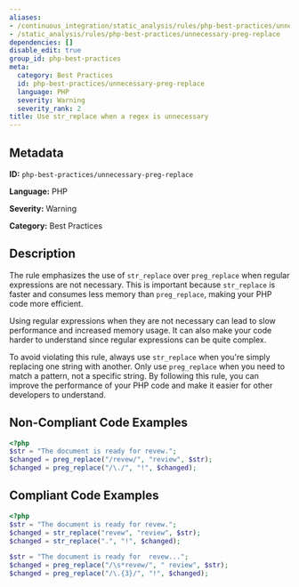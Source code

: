 ```yaml
---
aliases:
- /continuous_integration/static_analysis/rules/php-best-practices/unnecessary-preg-replace
- /static_analysis/rules/php-best-practices/unnecessary-preg-replace
dependencies: []
disable_edit: true
group_id: php-best-practices
meta:
  category: Best Practices
  id: php-best-practices/unnecessary-preg-replace
  language: PHP
  severity: Warning
  severity_rank: 2
title: Use str_replace when a regex is unnecessary
---
```

<!--  SOURCED FROM https://github.com/DataDog/datadog-static-analyzer-rule-docs -->


## Metadata
**ID:** `php-best-practices/unnecessary-preg-replace`

**Language:** PHP

**Severity:** Warning

**Category:** Best Practices

## Description
The rule emphasizes the use of `str_replace` over `preg_replace` when regular expressions are not necessary. This is important because `str_replace` is faster and consumes less memory than `preg_replace`, making your PHP code more efficient.

Using regular expressions when they are not necessary can lead to slow performance and increased memory usage. It can also make your code harder to understand since regular expressions can be quite complex.

To avoid violating this rule, always use `str_replace` when you're simply replacing one string with another. Only use `preg_replace` when you need to match a pattern, not a specific string. By following this rule, you can improve the performance of your PHP code and make it easier for other developers to understand.

## Non-Compliant Code Examples
```php
<?php
$str = "The document is ready for revew.";
$changed = preg_replace("/revew/", "review", $str);
$changed = preg_replace("/\./", "!", $changed);
```

## Compliant Code Examples
```php
<?php
$str = "The document is ready for revew.";
$changed = str_replace("revew", "review", $str);
$changed = str_replace(".", "!", $changed);

$str = "The document is ready for  revew...";
$changed = preg_replace("/\s*revew/", " review", $str);
$changed = preg_replace("/\.{3}/", "!", $changed);
```
